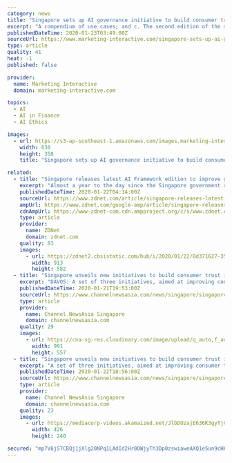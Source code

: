 ```yaml
---
category: news
title: "Singapore sets up AI governance initiative to build consumer trust"
excerpt: "A compendium of use cases; and c. The second edition of the model AI governance framework. According to the press release, the framework has been adopted by over fifteen organisations of all sizes internationally – from financial giants such as DBS, HSBC, Mastercard and Visa, fintech firms such as Suade Labs, to technology firms such as ..."
publishedDateTime: 2020-01-23T03:49:00Z
sourceUrl: https://www.marketing-interactive.com/singapore-sets-up-ai-governance-initiative-to-build-consumer-trust/
type: article
quality: 41
heat: -1
published: false

provider:
  name: Marketing Interactive
  domain: marketing-interactive.com

topics:
  - AI
  - AI in Finance
  - AI Ethics

images:
  - url: https://s3-ap-southeast-1.amazonaws.com/images.marketing-interactive.com/wp-content/uploads/2020/01/23103003/AI_01.jpg
    width: 630
    height: 358
    title: "Singapore sets up AI governance initiative to build consumer trust"

related:
  - title: "Singapore releases latest AI Framework edition to improve governance and trust"
    excerpt: "Almost a year to the day since the Singapore government released its first edition of the Model AI Governance Framework, a second edition has been announced at the 2020 World Economic Forum (WEF), aimed at improving consumer trust on the use and governance of artificial intelligence (AI). The updated version [PDF] of the Model AI Governance ..."
    publishedDateTime: 2020-01-22T04:14:00Z
    sourceUrl: https://www.zdnet.com/article/singapore-releases-latest-ai-framework-edition-to-improve-governance-and-trust/
    ampUrl: https://www.zdnet.com/google-amp/article/singapore-releases-latest-ai-framework-edition-to-improve-governance-and-trust/
    cdnAmpUrl: https://www-zdnet-com.cdn.ampproject.org/c/s/www.zdnet.com/google-amp/article/singapore-releases-latest-ai-framework-edition-to-improve-governance-and-trust/
    type: article
    provider:
      name: ZDNet
      domain: zdnet.com
    quality: 83
    images:
      - url: https://zdnet2.cbsistatic.com/hub/i/2020/01/22/0d371627-35ec-44a9-83fe-7238305ce185/singapore-model-ai-governance-framework-second-edition-compendium-of-use-cases-pdf1.png
        width: 913
        height: 582
  - title: "Singapore unveils new initiatives to build consumer trust in artificial intelligence at WEF"
    excerpt: "DAVOS: A set of three initiatives, aimed at improving consumer trust on the use and governance of artificial intelligence (AI), were announced by Singapore at the World Economic Forum (WEF) annual meeting on Tuesday (Jan 21). They are an Implementation and Self-Assessment Guide for Organisations (ISAGO), a compendium of use cases and a ..."
    publishedDateTime: 2020-01-21T19:53:00Z
    sourceUrl: https://www.channelnewsasia.com/news/singapore/singapore-unveils-new-initiatives-to-build-consumer-trust-in-12297508
    type: article
    provider:
      name: Channel NewsAsia Singapore
      domain: channelnewsasia.com
    quality: 29
    images:
      - url: https://cna-sg-res.cloudinary.com/image/upload/q_auto,f_auto/image/12297974/16x9/991/557/4fd24a3fa3f7c9c634809ce55e60b357/Ev/s-iswaran-in-davos-2020.jpg
        width: 991
        height: 557
  - title: "Singapore unveils new initiatives to build consumer trust in artificial intelligence at WEF | Video"
    excerpt: "A set of three initiatives, aimed at improving consumer trust on the use and governance of artificial intelligence (AI), were announced by Singapore at the World Economic Forum (WEF) annual meeting on Tuesday (Jan 21). Media playtime"
    publishedDateTime: 2020-01-22T18:56:00Z
    sourceUrl: https://www.channelnewsasia.com/news/singapore/singapore-unveils-new-initiatives-to-build-consumer-trust-in-12304710
    type: article
    provider:
      name: Channel NewsAsia Singapore
      domain: channelnewsasia.com
    quality: 23
    images:
      - url: https://mediacorp-videos.akamaized.net/JlbDUzajE636K3gyTjCC1bjnTH81uaqm/yeOkC802fbC1__xn4xMDoxOmFkOxyVqc
        width: 426
        height: 240

secured: "mp7V6jS7CBQj1jXlg20NPq1LAdId2Hr0DWjyTh3Dp0zswiaweAXQ1e5un9cH6XxeRPx5gaQkPz4qVNWXMwZYs8mbJjUy/YQ0pZPawIpmaR7QZKCoz+EiYX/AXW4TuqzZx3750+7fsH8kkgzqU3USrevIDgSB9/rMhBV3eKmWxxGqvO112vIYny+xgWQ+fk66TlpMnR+TOi9iHiaeLY/mZ7eiAKNh9IP6ogkQmKfQwnKlGqDiQwcRrJRASUHRklebE7/bzSTV4h/TF89ffEdWch1tkh9eey27n0MZ0JPkpUw=;baHhgyLEjXnc/h9prvgMng=="
---
```


